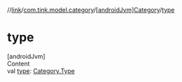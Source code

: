 //[link](../../index.md)/[com.tink.model.category](../index.md)/[[androidJvm]Category](index.md)/[type](type.md)



# type  
[androidJvm]  
Content  
val [type](type.md): [Category.Type](-type/index.md)  



